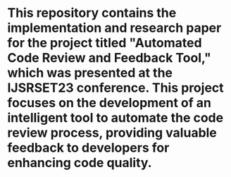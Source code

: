 # This repository contains the implementation and research paper for the project titled "Automated Code Review and Feedback Tool," which was presented at the IJSRSET23 conference. This project focuses on the development of an intelligent tool to automate the code review process, providing valuable feedback to developers for enhancing code quality.
